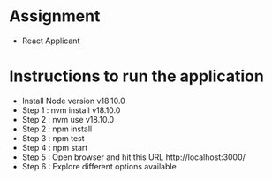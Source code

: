 # Assignment
- React Applicant 

# Instructions to run the application
 - Install Node version v18.10.0
 - Step 1 : nvm install v18.10.0
 - Step 2 : nvm use v18.10.0
 - Step 2 : npm install
 - Step 3 : npm test
 - Step 4 : npm start
 - Step 5 : Open browser and hit this URL http://localhost:3000/
 - Step 6 : Explore different options available


